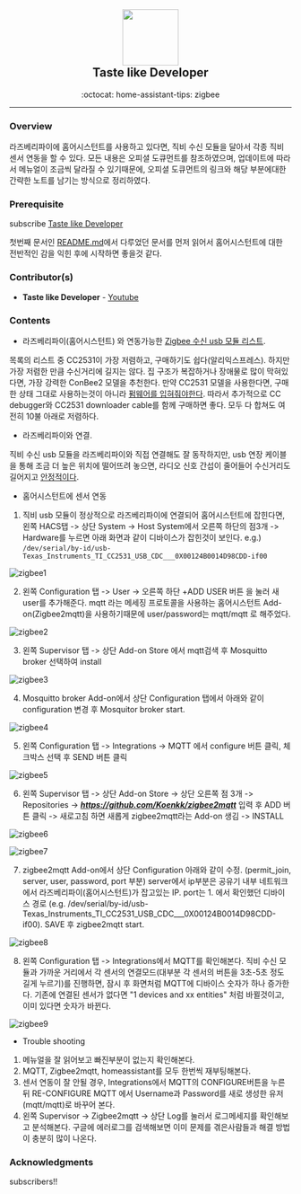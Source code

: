 <div class="header" align="center">
    <h2>
        <a href="https://www.youtube.com/channel/UCpY10pb4-S0PwCJBp2r6nOvg" title="temp">
            <img alt="" src="https://yt3.ggpht.com/a/AATXAJyqMS98UZ8kCtNAyGD1NUPd4irEZQbl-SvW32JcgQ=s288-c-k-c0xffffffff-no-rj-mo" width="100px" height="100px" />
        </a>
        <br />
        Taste like Developer
    </h2>
    <p align="center">:octocat: home-assistant-tips: zigbee</p>
</div>

---

### Overview
라즈베리파이에 홈어시스턴트를 사용하고 있다면, 직비 수신 모듈을 달아서 각종 직비 센서 연동을 할 수 있다. 모든 내용은 오피셜 도큐먼트를 참조하였으며, 업데이트에 따라서 메뉴얼이 조금씩 달라질 수 있기때문에, 오피셜 도큐먼트의 링크와 해당 부분에대한 간략한 노트를 남기는 방식으로 정리하였다.

### Prerequisite
subscribe [Taste like Developer](https://www.youtube.com/channel/UCpY9pb4-S0PwCJBp2r6nOvg)

첫번째 문서인 [README.md](https://github.com/devtaste/home-assistant-tips)에서 다루었던 문서를 먼저 읽어서 홈어시스턴트에 대한 전반적인 감을 익힌 후에 시작하면 좋을것 같다.

### Contributor(s)
- **Taste like Developer** - [Youtube](https://www.youtube.com/channel/UCpY9pb4-S0PwCJBp2r6nOvg)

### Contents

* 라즈베리파이(홈어시스턴트) 와 연동가능한 [Zigbee 수신 usb 모듈 리스트](https://www.zigbee2mqtt.io/information/supported_adapters.html).

목록의 리스트 중 CC2531이 가장 저렴하고, 구매하기도 쉽다(알리익스프레스). 하지만 가장 저렴한 만큼 수신거리에 길지는 않다. 집 구조가 복잡하거나 장애물로 많이 막혀있다면, 가장 강력한 ConBee2 모델을 추천한다. 만약 CC2531 모델을 사용한다면, 구매한 상태 그대로 사용하는것이 아니라 [펌웨어를 입혀줘야한다](https://www.zigbee2mqtt.io/information/flashing_the_cc2531.html).
따라서 추가적으로 CC debugger와 CC2531 downloader cable를 함께 구매하면 좋다. 모두 다 합쳐도 여전히 10불 아래로 저렴하다.

* 라즈베리파이와 연결.

직비 수신 usb 모듈을 라즈베리파이와 직접 연결해도 잘 동작하지만, usb 연장 케이블을 통해 조금 더 높은 위치에 떨어뜨려 놓으면, 라디오 신호 간섭이 줄어들어 수신거리도 길어지고 [안정적이다](https://www.zigbee2mqtt.io/how_tos/how_to_improve_network_range_and_stability.html).

* 홈어시스턴트에 센서 연동

1. 직비 usb 모듈이 정상적으로 라즈베리파이에 연결되어 홈어시스턴트에 잡힌다면, 왼쪽 HACS탭 -> 상단 System -> Host System에서 오른쪽 하단의 점3개 -> Hardware를 누르면 아래 화면과 같이 디바이스가 잡힌것이 보인다.
e.g.)
```/dev/serial/by-id/usb-Texas_Instruments_TI_CC2531_USB_CDC___0X00124B0014D98CDD-if00```

![zigbee1](https://github.com/devtaste/home-assistant-tips/blob/master/images/zigbee1.jpg)

2. 왼쪽 Configuration 탭 -> User -> 오른쪽 하단 +ADD USER 버튼 을 눌러 새 user를 추가해준다. mqtt 라는 메세징 프로토콜을 사용하는 홈어시스턴트 Add-on(Zigbee2mqtt)을 사용하기때문에 user/password는 mqtt/mqtt 로 해주었다.

![zigbee2](https://github.com/devtaste/home-assistant-tips/blob/master/images/zigbee2.jpg)

3. 왼쪽 Supervisor 탭 -> 상단 Add-on Store 에서 mqtt검색 후 Mosquitto broker 선택하여 install

![zigbee3](https://github.com/devtaste/home-assistant-tips/blob/master/images/zigbee3.jpg)

4. Mosquitto broker Add-on에서 상단 Configuration 탭에서 아래와 같이 configuration 변경 후 Mosquitor broker start.

![zigbee4](https://github.com/devtaste/home-assistant-tips/blob/master/images/zigbee4.jpg)

5. 왼쪽 Configuration 탭 -> Integrations -> MQTT 에서 configure 버튼 클릭, 체크박스 선택 후 SEND 버튼 클릭

![zigbee5](https://github.com/devtaste/home-assistant-tips/blob/master/images/zigbee5.jpg)

6. 왼쪽 Supervisor 탭 -> 상단 Add-on Store -> 상단 오른쪽 점 3개 -> Repositories -> ***https://github.com/Koenkk/zigbee2mqtt*** 입력 후 ADD 버튼 클릭 -> 새로고침 하면 새롭게 zigbee2mqtt라는 Add-on 생김 -> INSTALL

![zigbee6](https://github.com/devtaste/home-assistant-tips/blob/master/images/zigbee6.jpg)

![zigbee7](https://github.com/devtaste/home-assistant-tips/blob/master/images/zigbee7.jpg)

7. zigbee2mqtt Add-on에서 상단 Configuration 아래와 같이 수정. (permit_join, server, user, password, port 부분) server에서 ip부분은 공유기 내부 네트워크에서 라즈베리파이(홈어시스턴트)가 잡고있는 IP. port는 1. 에서 확인했던 디바이스 경로 (e.g. /dev/serial/by-id/usb-Texas_Instruments_TI_CC2531_USB_CDC___0X00124B0014D98CDD-if00). SAVE 후 zigbee2mqtt start.

![zigbee8](https://github.com/devtaste/home-assistant-tips/blob/master/images/zigbee8.jpg)

8. 왼쪽 Configuration 탭 -> Integrations에서 MQTT를 확인해본다. 직비 수신 모듈과 가까운 거리에서 각 센서의 연결모드(대부분 각 센서의 버튼을 3초-5초 정도 길게 누르기)를 진행하면, 잠시 후 화면처럼 MQTT에 디바이스 숫자가 하나 증가한다. 기존에 연결된 센서가 없다면 "1 devices and xx entities" 처럼 바뀔것이고, 이미 있다면 숫자가 바뀐다.

![zigbee9](https://github.com/devtaste/home-assistant-tips/blob/master/images/zigbee9.jpg)

* Trouble shooting

1. 메뉴얼을 잘 읽어보고 빠진부분이 없는지 확인해본다.
2. MQTT, Zigbee2mqtt, homeassistant를 모두 한번씩 재부팅해본다.
3. 센서 연동이 잘 안될 경우, Integrations에서 MQTT의 CONFIGURE버튼을 누른 뒤 RE-CONFIGURE MQTT 에서 Username과 Password를 새로 생성한 유저(mqtt/mqtt)로 바꾸어 본다.
4. 왼쪽 Supervisor -> Zigbee2mqtt -> 상단 Log를 눌러서 로그메세지를 확인해보고 분석해본다. 구글에 에러로그를 검색해보면 이미 문제를 겪은사람들과 해결 방법이 충분히 많이 나온다.




### Acknowledgments
subscribers!!

